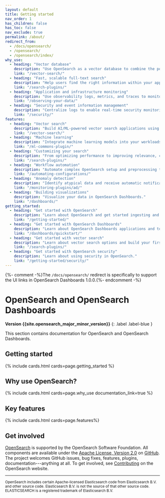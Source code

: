 ```yaml
---
layout: default
title: Getting started
nav_order: 1
has_children: false
has_toc: false
nav_exclude: true
permalink: /about/
redirect_from:
  - /docs/opensearch/
  - /opensearch/
  - /opensearch/index/
why_use:
  - heading: "Vector database"
    description: "Use OpenSearch as a vector database to combine the power of traditional search, analytics, and vector search."
    link: "/vector-search/"
  - heading: "Fast, scalable full-text search"
    description: "Help users find the right information within your application, website, or data lake catalog."
    link: "/search-plugins/"
  - heading: "Application and infrastructure monitoring"
    description: "Use observability logs, metrics, and traces to monitor your applications in real time."
    link: "/observing-your-data/"
  - heading: "Security and event information management"
    description: "Centralize logs to enable real-time security monitoring and forensic analysis."
    link: "/security/"
features:
  - heading: "Vector search"
    description: "Build AI/ML-powered vector search applications using semantic, hybrid, or conversational search and more."
    link: "/vector-search/"
  - heading: "Machine learning"
    description: "Integrate machine learning models into your workloads."
    link: "/ml-commons-plugin/"
  - heading: "Customizing your search"
    description: "From optimizing performance to improving relevance, customize your search experience."
    link: "/search-plugins/"
  - heading: "Workflow automation"
    description: "Automate complex OpenSearch setup and preprocessing tasks."
    link: "/automating-configurations/"
  - heading: "Anomaly detection"
    description: "Identify atypical data and receive automatic notifications."
    link: "/monitoring-plugins/ad/"
  - heading: "Building visualizations"
    description: "Visualize your data in OpenSearch Dashboards."
    link: "/dashboards/"
getting_started:
  - heading: "Get started with OpenSearch"
    description: "Learn about OpenSearch and get started ingesting and searching data."
    link: "/getting-started/"
  - heading: "Get started with OpenSearch Dashboards"
    description: "Learn about OpenSearch Dashboards applications and tools to visualize data."
    link: "/dashboards/quickstart/"
  - heading: "Get started with vector search"
    description: "Learn about vector search options and build your first vector search application."
    link: "/search-plugins/"
  - heading: "Get started with OpenSearch security"
    description: "Learn about using security in OpenSearch."
    link: "/getting-started/security/"
---
```


{%- comment -%}The `/docs/opensearch/` redirect is specifically to support the UI links in OpenSearch Dashboards 1.0.0.{%- endcomment -%}

# OpenSearch and OpenSearch Dashboards
**Version {{site.opensearch_major_minor_version}}**
{: .label .label-blue }

This section contains documentation for OpenSearch and OpenSearch Dashboards.

## Getting started

{% include cards.html cards=page.getting_started %}

## Why use OpenSearch?

{% include cards.html cards=page.why_use documentation_link=true %}

## Key features

{% include cards.html cards=page.features%}


## Get involved

[OpenSearch](https://opensearch.org) is supported by the OpenSearch Software Foundation. All components are available under the [Apache License, Version 2.0](https://www.apache.org/licenses/LICENSE-2.0.html) on [GitHub](https://github.com/opensearch-project/).
The project welcomes GitHub issues, bug fixes, features, plugins, documentation---anything at all. To get involved, see [Contributing](https://opensearch.org/source.html) on the OpenSearch website.

---

<small>OpenSearch includes certain Apache-licensed Elasticsearch code from Elasticsearch B.V. and other source code. Elasticsearch B.V. is not the source of that other source code. ELASTICSEARCH is a registered trademark of Elasticsearch B.V.</small>